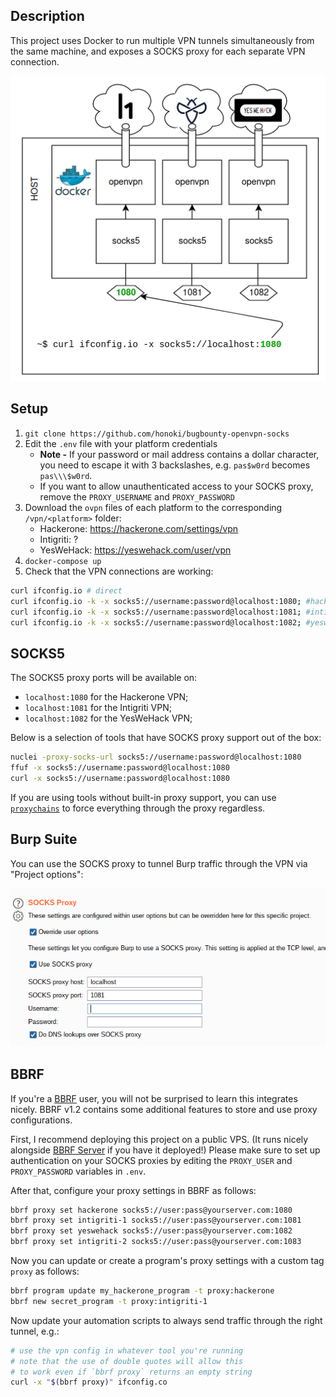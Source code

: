 ## Description

This project uses Docker to run multiple VPN tunnels simultaneously from the same machine, and exposes a SOCKS proxy for each separate VPN connection.

![Diagram of OpenVPN/SOCKS ](docs/diagram.png)

## Setup

1. `git clone https://github.com/honoki/bugbounty-openvpn-socks`
2. Edit the `.env` file with your platform credentials
   * **Note -** If your password or mail address contains a dollar character, you need to escape it with 3 backslashes, e.g. `pas$w0rd` becomes `pas\\\$w0rd`.
   * If you want to allow unauthenticated access to your SOCKS proxy, remove the `PROXY_USERNAME` and `PROXY_PASSWORD`
3. Download the `ovpn` files of each platform to the corresponding `/vpn/<platform>` folder:
   * Hackerone: https://hackerone.com/settings/vpn
   * Intigriti: ?
   * YesWeHack: https://yeswehack.com/user/vpn
3. `docker-compose up`
4. Check that the VPN connections are working:
  ```bash
  curl ifconfig.io # direct
  curl ifconfig.io -k -x socks5://username:password@localhost:1080; #hackerone
  curl ifconfig.io -k -x socks5://username:password@localhost:1081; #intigriti
  curl ifconfig.io -k -x socks5://username:password@localhost:1082; #yeswehack
  ```
## SOCKS5

The SOCKS5 proxy ports will be available on:
* `localhost:1080` for the Hackerone VPN;
* `localhost:1081` for the Intigriti VPN;
* `localhost:1082` for the YesWeHack VPN;

Below is a selection of tools that have SOCKS proxy support out of the box:

```bash
nuclei -proxy-socks-url socks5://username:password@localhost:1080
ffuf -x socks5://username:password@localhost:1080
curl -x socks5://username:password@localhost:1080
```

If you are using tools without built-in proxy support, you can use [`proxychains`](https://github.com/haad/proxychains) to force everything through the proxy regardless.

## Burp Suite

You can use the SOCKS proxy to tunnel Burp traffic through the VPN via "Project options":

![](docs/burp.png)

## BBRF

If you're a [BBRF](https://github.com/honoki/bbrf-client) user, you will not be surprised to learn this integrates nicely. BBRF v1.2 contains some additional features to store and use proxy configurations.

First, I recommend deploying this project on a public VPS. (It runs nicely alongside [BBRF Server](https://github.com/honoki/bbrf-server) if you have it deployed!) Please make sure to set up authentication on your SOCKS proxies by editing the `PROXY_USER` and `PROXY_PASSWORD` variables in `.env`.

After that, configure your proxy settings in BBRF as follows:

```bash
bbrf proxy set hackerone socks5://user:pass@yourserver.com:1080
bbrf proxy set intigriti-1 socks5://user:pass@yourserver.com:1081
bbrf proxy set yeswehack socks5://user:pass@yourserver.com:1082
bbrf proxy set intigriti-2 socks5://user:pass@yourserver.com:1083
```

Now you can update or create a program's proxy settings with a custom tag `proxy` as follows:

```bash
bbrf program update my_hackerone_program -t proxy:hackerone
bbrf new secret_program -t proxy:intigriti-1
```

Now update your automation scripts to always send traffic through the right tunnel, e.g.:

```bash
# use the vpn config in whatever tool you're running
# note that the use of double quotes will allow this
# to work even if `bbrf proxy` returns an empty string
curl -x "$(bbrf proxy)" ifconfig.co
```